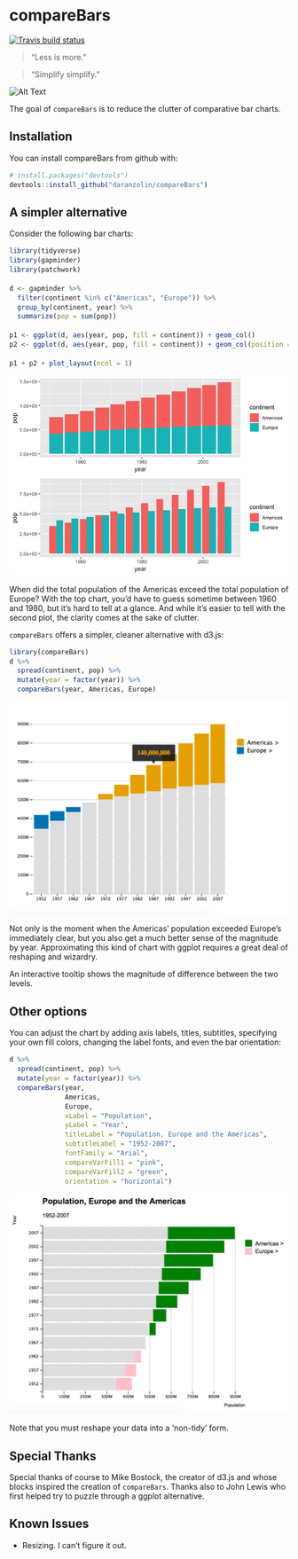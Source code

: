 
<!-- README.md is generated from README.Rmd. Please edit that file -->

# compareBars

[![Travis build
status](https://travis-ci.org/daranzolin/compareBars.svg?branch=master)](https://travis-ci.org/daranzolin/compareBars)

> “Less is more.”

> “Simplify simplify.”

![Alt Text](https://media.giphy.com/media/DMUJa4jD4wACblmNdc/giphy.gif)

The goal of `compareBars` is to reduce the clutter of comparative bar
charts.

## Installation

You can install compareBars from github with:

``` r
# install.packages("devtools")
devtools::install_github("daranzolin/compareBars")
```

## A simpler alternative

Consider the following bar charts:

``` r
library(tidyverse)
library(gapminder)
library(patchwork)

d <- gapminder %>% 
  filter(continent %in% c("Americas", "Europe")) %>% 
  group_by(continent, year) %>% 
  summarize(pop = sum(pop))

p1 <- ggplot(d, aes(year, pop, fill = continent)) + geom_col()
p2 <- ggplot(d, aes(year, pop, fill = continent)) + geom_col(position = "dodge")

p1 + p2 + plot_layout(ncol = 1)
```

![](README-unnamed-chunk-2-1.png)<!-- -->

When did the total population of the Americas exceed the total
population of Europe? With the top chart, you’d have to guess sometime
between 1960 and 1980, but it’s hard to tell at a glance. And while it’s
easier to tell with the second plot, the clarity comes at the sake of
clutter.

`compareBars` offers a simpler, cleaner alternative with d3.js:

``` r
library(compareBars)
d %>% 
  spread(continent, pop) %>% 
  mutate(year = factor(year)) %>% 
  compareBars(year, Americas, Europe)
```

![cb1](inst/img/compareBarstip.png)

Not only is the moment when the Americas’ population exceeded Europe’s
immediately clear, but you also get a much better sense of the magnitude
by year. Approximating this kind of chart with ggplot requires a great
deal of reshaping and wizardry.

An interactive tooltip shows the magnitude of difference between the two
levels.

## Other options

You can adjust the chart by adding axis labels, titles, subtitles,
specifying your own fill colors, changing the label fonts, and even the
bar orientation:

``` r
d %>% 
  spread(continent, pop) %>% 
  mutate(year = factor(year)) %>% 
  compareBars(year, 
              Americas, 
              Europe,
              xLabel = "Population",
              yLabel = "Year",
              titleLabel = "Population, Europe and the Americas",
              subtitleLabel = "1952-2007",
              fontFamily = "Arial",
              compareVarFill1 = "pink",
              compareVarFill2 = "green",
              orientation = "horizontal")
```

![cb2](inst/img/compareBars2.png)

Note that you must reshape your data into a ‘non-tidy’ form.

## Special Thanks

Special thanks of course to Mike Bostock, the creator of d3.js and whose
blocks inspired the creation of `compareBars`. Thanks also to John Lewis
who first helped try to puzzle through a ggplot alternative.

## Known Issues

  - Resizing. I can’t figure it out.
